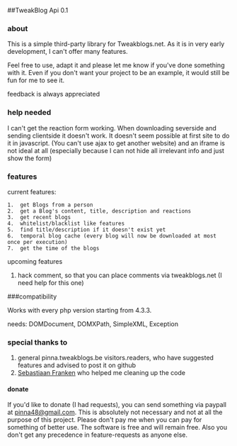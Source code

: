 ##TweakBlog Api 0.1

### about

This is a simple third-party library for Tweakblogs.net. As it is in very 
early development, I can't offer  many features.

Feel free to use, adapt it and please let me know if you've done something 
with it. Even if you don't want your project to be an example, it would still 
be fun for me to see it.

feedback is always appreciated

### help needed

I can't get the reaction form working. When downloading severside and sending 
clientside it doesn't work. It doesn't seem possible at first site to do it in 
javascript. (You can't use ajax to get another website) and an iframe is not ideal
at all (especially because I can not hide all irrelevant info and just show the form)

### features

current features:

	1.	get Blogs from a person
	2. 	get a Blog's content, title, description and reactions
	3.  get recent blogs
	4.	whitelist/blacklist like features
	5.	find title/description if it doesn't exist yet
	6.	temporal blog cache (every blog will now be downloaded at most once per execution)
	7.	get the time of the blogs

upcoming features

 1.	hack comment, so that you can place comments via tweakblogs.net (I need help for this one)
 
###compatibility

Works with every php version starting from 4.3.3.

needs: DOMDocument, DOMXPath, SimpleXML, Exception
 
### special thanks to

 1. general pinna.tweakblogs.be visitors.readers, who have suggested features and advised to post it on github
 2. [Sebastiaan Franken](https://github.com/sebastiaanfranken) who helped me cleaning up the code 

#### donate

If you'd like to donate (I had requests), you can send something via paypall at pinna48@gmail.com. This is absolutely not necessary
and not at all the purpose of this project. Please don't pay me when you can pay for something of better use. The software is free
and will remain free. Also you don't get any precedence in feature-requests as anyone else.
